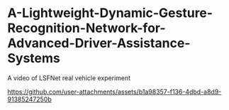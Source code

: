 # A-Lightweight-Dynamic-Gesture-Recognition-Network-for-Advanced-Driver-Assistance-Systems
A video of LSFNet real vehicle experiment


https://github.com/user-attachments/assets/b1a98357-f136-4dbd-a8d9-91385247250b


